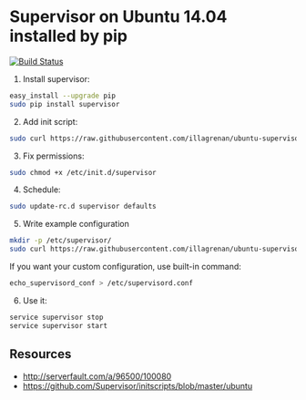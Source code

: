 # Supervisor on Ubuntu 14.04 installed by pip

[![Build Status](https://travis-ci.org/illagrenan/ubuntu-supervisor-configuration.svg?branch=master)](https://travis-ci.org/illagrenan/ubuntu-supervisor-configuration)

1) Install supervisor:

```bash
easy_install --upgrade pip
sudo pip install supervisor
```

2) Add init script:
```bash
sudo curl https://raw.githubusercontent.com/illagrenan/ubuntu-supervisor-configuration/master/supervisor.sh > /etc/init.d/supervisor
```

3) Fix permissions:

```bash
sudo chmod +x /etc/init.d/supervisor
```

4) Schedule:

```bash
sudo update-rc.d supervisor defaults
```

5) Write example configuration

```bash
mkdir -p /etc/supervisor/
sudo curl https://raw.githubusercontent.com/illagrenan/ubuntu-supervisor-configuration/master/supervisord.conf > /etc/supervisor/supervisord.conf
```

If you want your custom configuration, use built-in command:

```bash
echo_supervisord_conf > /etc/supervisord.conf
```

6) Use it:

```bash
service supervisor stop
service supervisor start
```

## Resources

* http://serverfault.com/a/96500/100080
* https://github.com/Supervisor/initscripts/blob/master/ubuntu
